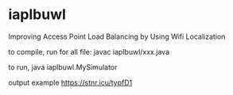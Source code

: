 # iaplbuwl
Improving Access Point Load Balancing by Using Wifi Localization

to compile, run for all file: javac iaplbuwl/xxx.java

to run, java iaplbuwl.MySimulator

output example https://stnr.icu/typfD1
